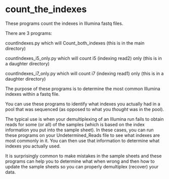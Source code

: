 # count_the_indexes

These programs count the indexes in Illumina fastq files.  

There are 3 programs:

countIndexes.py which will Count_both_indexes (this is in the main directory)

countIndexes_i5_only.py which will count i5 (indexing read2) only (this is in a daughter directory)

countIndexes_i7_only.py which will count i7 (indexing read1) only (this is in a daughter directory)

The purpose of these programs is to determine the most common Illumina indexes within a fastq file.

You can use these programs to identify what indexes you actually had in a pool that was sequenced (as opposed to what you _thought_ was in the pool).

The typical use is when your demultiplexing of an Illumina run fails to obtain reads for some (or all) of the samples (which is based on the index information you put into the sample sheet).  In these cases, you can run these programs on your Undetermined_Reads file to see what indexes are most commonly in it.  You can then use that information to determine what indexes you actually used.

It is surprisingly common to make mistakes in the sample sheets and these programs can help you to determine what when wrong and then how to update the sample sheets so you can properly demultiplex (recover) your data.
